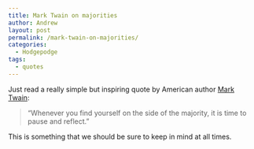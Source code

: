 ```yaml
---
title: Mark Twain on majorities
author: Andrew
layout: post
permalink: /mark-twain-on-majorities/
categories:
  - Hodgepodge
tags:
  - quotes
---
```

Just read a really simple but inspiring quote by American author <a href="http://en.wikipedia.org/wiki/Mark_twain" target="_blank">Mark Twain</a>:

> &#8220;Whenever you find yourself on the side of the majority, it is time to pause and reflect.&#8221;

This is something that we should be sure to keep in mind at all times.